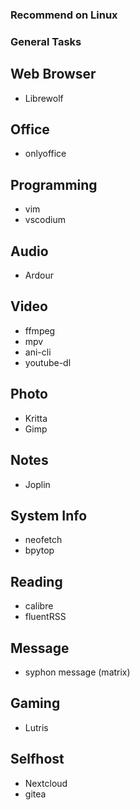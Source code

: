 ### Recommend on Linux

### General Tasks

## Web Browser
- Librewolf

## Office
- onlyoffice
## Programming
- vim
- vscodium

## Audio
- Ardour

## Video
- ffmpeg
- mpv
- ani-cli 
- youtube-dl

## Photo
- Kritta
- Gimp

## Notes
- Joplin

## System Info
- neofetch
- bpytop

## Reading
- calibre
- fluentRSS

## Message
- syphon message (matrix)

## Gaming 
- Lutris


## Selfhost
- Nextcloud
- gitea
